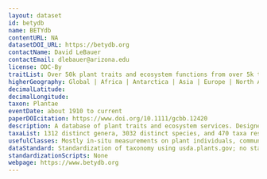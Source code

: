 ```yaml
---
layout: dataset
id: betydb
name: BETYdb
contentURL: NA
datasetDOI_URL: https://betydb.org
contactName: David LeBauer
contactEmail: dlebauer@arizona.edu
license: ODC-By
traitList: Over 50k plant traits and ecosystem functions from over 5k taxa
higherGeography: Global | Africa | Antarctica | Asia | Europe | North America | Oceania | South America
decimalLatitude:
decimalLongitude:
taxon: Plantae
eventDate: about 1910 to current
paperDOIcitation: https://www.doi.org/10.1111/gcbb.12420
description: A database of plant traits and ecosystem services. Designed to support meta-analysis and crop and ecosystem modeling.
taxaList: 1312 distinct genera, 3032 distinct species, and 470 taxa resolved below plant species (mostly cultivars), standardized mainly based on USDA Plants database
usefulClasses: Mostly in-situ measurements on plant individuals, communities, and ecosystems
dataStandard: Standardization of taxonomy using usda.plants.gov; no standardization of traits vocabulary
standardizationScripts: None
webpage: https://www.betydb.org
---
```

